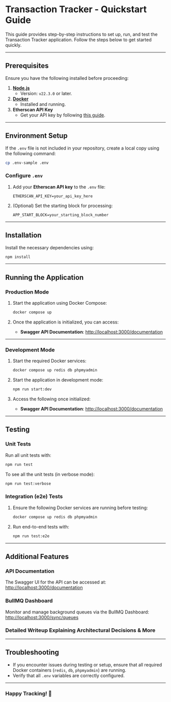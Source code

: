 # Transaction Tracker - Quickstart Guide

This guide provides step-by-step instructions to set up, run, and test the Transaction Tracker application. Follow the steps below to get started quickly.

---

## Prerequisites

Ensure you have the following installed before proceeding:

1. **[Node.js](https://nodejs.org/en/download)**  
   - Version: `v22.3.0` or later.
2. **[Docker](https://docs.docker.com/engine/install/)**  
   - Installed and running.
3. **Etherscan API Key**  
   - Get your API key by following [this guide](https://docs.etherscan.io/getting-started/viewing-api-usage-statistics).

---

## Environment Setup

If the `.env` file is not included in your repository, create a local copy using the following command:

```bash
cp .env-sample .env
```

### Configure `.env`
1. Add your **Etherscan API key** to the `.env` file:
   ```plaintext
   ETHERSCAN_API_KEY=your_api_key_here
   ```
2. (Optional) Set the starting block for processing:
   ```plaintext
   APP_START_BLOCK=your_starting_block_number
   ```

---

## Installation

Install the necessary dependencies using:

```bash
npm install
```

---

## Running the Application

### **Production Mode**

1. Start the application using Docker Compose:

   ```bash
   docker compose up
   ```

2. Once the application is initialized, you can access:
   - **Swagger API Documentation**: [http://localhost:3000/documentation](http://localhost:3000/documentation)

---

### **Development Mode**

1. Start the required Docker services:

   ```bash
   docker compose up redis db phpmyadmin
   ```

2. Start the application in development mode:

   ```bash
   npm run start:dev
   ```

3. Access the following once initialized:
   - **Swagger API Documentation**: [http://localhost:3000/documentation](http://localhost:3000/documentation)

---

## Testing

### **Unit Tests**

Run all unit tests with:

```bash
npm run test
```

To see all the unit tests (in verbose mode):

```bash
npm run test:verbose
```

### **Integration (e2e) Tests**

1. Ensure the following Docker services are running before testing:
   ```bash
   docker compose up redis db phpmyadmin
   ```

2. Run end-to-end tests with:

   ```bash
   npm run test:e2e
   ```

---

## Additional Features

### **API Documentation**
The Swagger UI for the API can be accessed at:  
[http://localhost:3000/documentation](http://localhost:3000/documentation)

### **BullMQ Dashboard**
Monitor and manage background queues via the BullMQ Dashboard:  
[http://localhost:3000/sync/queues](http://localhost:3000/sync/queues)

### **Detailed Writeup Explaining Architectural Decisions & More**

---

## Troubleshooting

- If you encounter issues during testing or setup, ensure that all required Docker containers (`redis`, `db`, `phpmyadmin`) are running.
- Verify that all `.env` variables are correctly configured.

---

### **Happy Tracking!** 🚀

